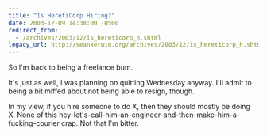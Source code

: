 ```yaml
---
title: "Is HeretiCorp Hiring?"
date: 2003-12-09 14:38:00 -0500
redirect_from:
  - /archives/2003/12/is_hereticorp_h.shtml
legacy_url: http://seankerwin.org/archives/2003/12/is_hereticorp_h.shtml
---
```

<p>So I'm back to being a freelance bum.</p>

<p>It's just as well, I was planning on quitting Wednesday anyway.  I'll admit to being a bit miffed about not being able to resign, though.</p>

<p>In my view, if you hire someone to do X, then they should mostly be doing X.  None of this hey-let's-call-him-an-engineer-and-then-make-him-a-fucking-courier crap.  Not that I'm bitter.</p>
